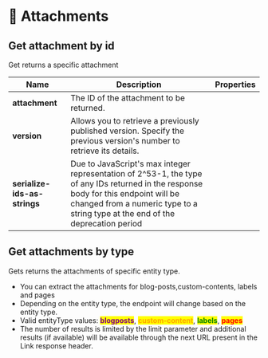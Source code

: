 # 🧺 Attachments

## Get attachment by id

Get returns a specific attachment

<table><thead><tr><th>Name</th><th>Description</th><th data-type="select" data-multiple>Properties</th></tr></thead><tbody><tr><td><strong>attachment</strong></td><td>The ID of the attachment to be returned. </td><td></td></tr><tr><td><strong>version</strong></td><td>Allows you to retrieve a previously published version. Specify the previous version's number to retrieve its details.</td><td></td></tr><tr><td><strong>serialize-ids-as-strings</strong></td><td>Due to JavaScript's max integer representation of 2^53-1, the type of any IDs returned in the response body for this endpoint will be changed from a numeric type to a string type at the end of the deprecation period</td><td></td></tr></tbody></table>



## Get attachments by type

Gets returns the attachments of specific entity type.

* You can extract the attachments for blog-posts,custom-contents, labels and pages
* Depending on the entity type, the endpoint will change based on the entity type.
* Valid entityType values: <mark style="color:purple;">**blogposts**</mark>, <mark style="color:orange;">**custom-content**</mark>, <mark style="color:green;">**labels**</mark>, <mark style="color:red;">**pages**</mark>
* The number of results is limited by the limit parameter and additional results (if available) will be available through the next URL present in the Link response header.
